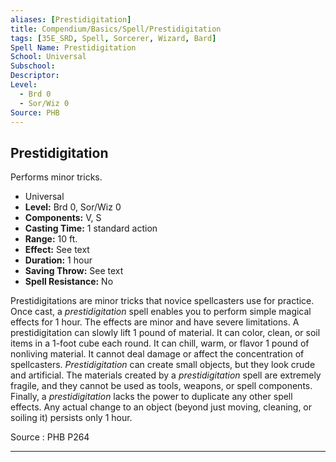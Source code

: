 ```yaml
---
aliases: [Prestidigitation]
title: Compendium/Basics/Spell/Prestidigitation
tags: [35E_SRD, Spell, Sorcerer, Wizard, Bard]
Spell Name: Prestidigitation
School: Universal
Subschool: 
Descriptor: 
Level:
  - Brd 0
  - Sor/Wiz 0
Source: PHB
---
```



## Prestidigitation

Performs minor tricks.

*   Universal
*   **Level:** Brd 0, Sor/Wiz 0
*   **Components:** V, S
*   **Casting Time:** 1 standard action
*   **Range:** 10 ft.
*   **Effect:** See text
*   **Duration:** 1 hour
*   **Saving Throw:** See text
*   **Spell Resistance:** No

<p>Prestidigitations are minor tricks that novice spellcasters use for practice. Once cast, a <i>prestidigitation</i> spell enables you to perform simple magical effects for 1 hour. The effects are minor and have severe limitations. A prestidigitation can slowly lift 1 pound of material. It can color, clean, or soil items in a 1-foot cube each round. It can chill, warm, or flavor 1 pound of nonliving material. It cannot deal damage or affect the concentration of spellcasters. <i>Prestidigitation</i> can create small objects, but they look crude and artificial. The materials created by a <i>prestidigitation</i> spell are extremely fragile, and they cannot be used as tools, weapons, or spell components. Finally, a <i>prestidigitation</i> lacks the power to duplicate any other spell effects. Any actual change to an object (beyond just moving, cleaning, or soiling it) persists only 1 hour.</p>

Source : PHB P264

---
